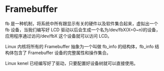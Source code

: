 # Framebuffer

fb 是一种机制，将系统中所有跟显示有关的硬件以及软件集合起来，虚拟出一个 fb 设备，当我们编写好 LCD 驱动以后会生成一个名为/dev/fbX(X=0~n)的设备，应用程序通过访问/dev/fbX 这个设备就可以访问 LCD。

Linux 内核将所有的 Framebuffer 抽象为一个叫做 fb_info 的结构体，fb_info 结构体包含了 Framebuffer 设备的完整属性和操作集合。

Linux kenel 已经编写好了驱动，只要配置好设备树就可以直接使用。